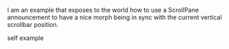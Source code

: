 I am an example that exposes to the world how to use a ScrollPane announcement to have a nice morph being in sync with the current vertical scrollbar position.

self example